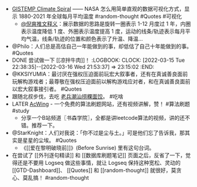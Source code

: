 - [GISTEMP Climate Spiral](https://svs.gsfc.nasa.gov/4975) —— NASA 怎么用简单直观的数据可视化方式，显示 1880-2021 年全球每月平均温度 #random-thought #Quotes #可视化
	- [@倪爽推文释义](https://twitter.com/nishuang/status/1503480294762024964?s=20&t=R0kgngSJR5s6p1uHWSUo5w)：展示数据的思路是旋转一圈表示 1-12 月度过 1 年，内圈表示温度降低 1 度、外圈表示温度提高 1 度，运动的线条/轨迹表示每月平均气温，线条/轨迹的位置和颜色表示了升温、降温…
- @Philo：人们总是高估自己一年能做到的事，却低估了自己十年能做到的事。 #Quotes
- DONE 尝试做一下 [[凉拌牛肉]]！
  :LOGBOOK:
  CLOCK: [2022-03-15 Tue 22:38:35]--[2022-03-16 Wed 21:53:37] =>  23:15:02
  :END:
- @KKSIYUMIA：最讨厌在强权压迫面前玩宏大叙事者，还有在真诚善良面前玩解构游戏者；最尊敬在强权压迫面前以解构游戏应对者，和在真诚善良面前以宏大叙事接引者。 #Quotes
- 跟随北叔步伐，去吃 [老兵潮汕捞粿面饺](https://twitter.com/BianTaiNorth/status/1497798963298447365?s=20&t=GbfZmp1kWEf4h5tWOlrx6Q)。 #吃啥
- LATER [AcWing](https://www.acwing.com/) - 一个免费的算法刷题网站，还有视频讲解，赞！ #算法刷题 #study
	- 分享一个B站频道〖书森学院〗，全都是讲leetcode算法的视频，讲的还不错。推荐一下。
- @StarKnight：人们对我说：「你不过是尘与土。」可是他们忘了告诉我，那其实是星星的尘埃。 #Quotes
	- 《[[爱在黎明破晓前]]》(Before Sunrise) 里有这句台词。
- 在尝试了 [[外刊逐句精读]] 和 [[数据库刷题笔记]] 页面之后，反省了一下，觉得还是不要用 Logseq 做这些事情，就让 Logseq 保持这种宽松、灵动的 [[GTD-Dashboard]]、 [[Quotes]] 和 [[random-thought]] 就很好，莫贪心、莫乱搞！ #random-thought